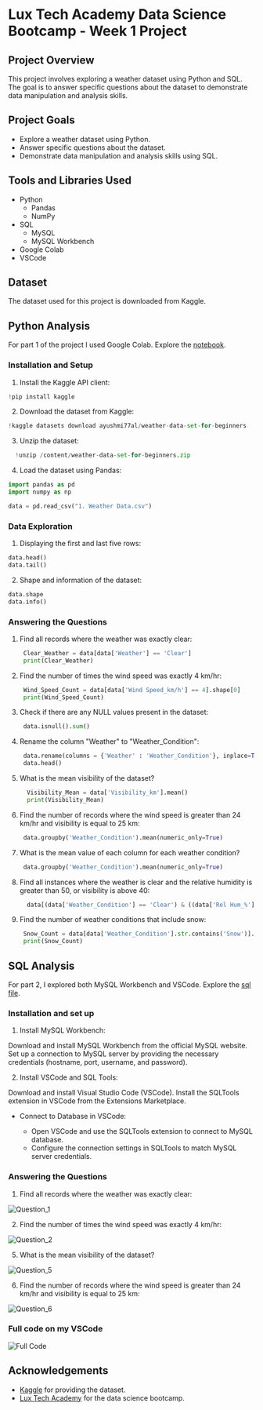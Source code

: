 # Lux Tech Academy Data Science Bootcamp - Week 1 Project

## Project Overview

This project involves exploring a weather dataset using Python and SQL. The goal is to answer specific questions about the dataset to demonstrate data manipulation and analysis skills.

## Project Goals
- Explore a weather dataset using Python.
- Answer specific questions about the dataset.
- Demonstrate data manipulation and analysis skills using SQL.

## Tools and Libraries Used
- Python
  - Pandas
  - NumPy
- SQL
  - MySQL
  - MySQL Workbench
- Google Colab
- VSCode

## Dataset
The dataset used for this project is downloaded from Kaggle.

## Python Analysis
For part 1 of the project I used Google Colab. Explore the [notebook](https://github.com/S-Osman4/Lux_Academy-Data_Analysis/blob/main/Week_1/Week_1_Data_Analysis_Challenge_Weather_Data.ipynb).

### Installation and Setup

1. Install the Kaggle API client:
```python
!pip install kaggle
```
2. Download the dataset from Kaggle:
```python
!kaggle datasets download ayushmi77al/weather-data-set-for-beginners
```
3. Unzip the dataset:
 ```python
   !unzip /content/weather-data-set-for-beginners.zip
 ```
4. Load the dataset using Pandas:
```python
import pandas as pd
import numpy as np

data = pd.read_csv("1. Weather Data.csv")
```
### Data Exploration
1. Displaying the first and last five rows:
```python
data.head()
data.tail()
```
2. Shape and information of the dataset:
```python
data.shape
data.info()
```
### Answering the Questions
1. Find all records where the weather was exactly clear:
   ```python
    Clear_Weather = data[data['Weather'] == 'Clear']
    print(Clear_Weather)
   ```   
2. Find the number of times the wind speed was exactly 4 km/hr:
   ```python
    Wind_Speed_Count = data[data['Wind Speed_km/h'] == 4].shape[0]
    print(Wind_Speed_Count)
   ```   
3. Check if there are any NULL values present in the dataset:
   ```python
    data.isnull().sum()
   ```   
4. Rename the column "Weather" to "Weather_Condition":
   ```python
    data.rename(columns = {'Weather' : 'Weather_Condition'}, inplace=True)
    data.head()
   ```   
5. What is the mean visibility of the dataset?
   ```python
     Visibility_Mean = data['Visibility_km'].mean()
     print(Visibility_Mean)
   ```    
6. Find the number of records where the wind speed is greater than 24 km/hr and visibility is equal to 25 km:
   ```python
    data.groupby('Weather_Condition').mean(numeric_only=True)
   ```    
7. What is the mean value of each column for each weather condition?
   ```python
    data.groupby('Weather_Condition').mean(numeric_only=True)
   ```     
8. Find all instances where the weather is clear and the relative humidity is greater than 50, or visibility is above 40:
   ```python
     data[(data['Weather_Condition'] == 'Clear') & ((data['Rel Hum_%'] > 50) | (data['Visibility_km'] > 40))]
   ```    
9. Find the number of weather conditions that include snow:
   ```python
    Snow_Count = data[data['Weather_Condition'].str.contains('Snow')].shape[0]
    print(Snow_Count)     
   ```  

## SQL Analysis
For part 2, I explored both MySQL Workbench and VSCode. Explore the [sql file](https://github.com/S-Osman4/Lux_Academy-Data_Analysis/blob/main/Week_1/Week_1_Data_Analysis_Challenge_Weather_Data.sql).

### Installation and set up
1. Install MySQL Workbench:

Download and install MySQL Workbench from the official MySQL website.
Set up a connection to MySQL server by providing the necessary credentials (hostname, port, username, and password).

2. Install VSCode and SQL Tools:

Download and install Visual Studio Code (VSCode).
Install the SQLTools extension in VSCode from the Extensions Marketplace.

* Connect to Database in VSCode:

   - Open VSCode and use the SQLTools extension to connect to MySQL database.
   - Configure the connection settings in SQLTools to match MySQL server credentials.

### Answering the Questions
1. Find all records where the weather was exactly clear:
   
![Question_1](https://github.com/S-Osman4/Lux_Academy-Data_Analysis/blob/main/Week_1/Images/Question_1.png)
   
2. Find the number of times the wind speed was exactly 4 km/hr:

![Question_2](https://github.com/S-Osman4/Lux_Academy-Data_Analysis/blob/main/Week_1/Images/Question_2.png)   

   
5. What is the mean visibility of the dataset?

![Question_5](https://github.com/S-Osman4/Lux_Academy-Data_Analysis/blob/main/Week_1/Images/Question_5.png)   

   
6. Find the number of records where the wind speed is greater than 24 km/hr and visibility is equal to 25 km:

![Question_6](https://github.com/S-Osman4/Lux_Academy-Data_Analysis/blob/main/Week_1/Images/Question_6.png)

### Full code on my VSCode

![Full Code](https://github.com/S-Osman4/Lux_Academy-Data_Analysis/blob/main/Week_1/Images/Full_SQL_code.png)

## Acknowledgements
* [Kaggle](https://www.kaggle.com/datasets/ayushmi77al/weather-data-set-for-beginners/code) for providing the dataset.
* [Lux Tech Academy](https://x.com/LuxDevHQ) for the data science bootcamp.

